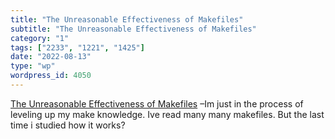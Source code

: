 ```yaml
---
title: "The Unreasonable Effectiveness of Makefiles"
subtitle: "The Unreasonable Effectiveness of Makefiles"
category: "1"
tags: ["2233", "1221", "1425"]
date: "2022-08-13"
type: "wp"
wordpress_id: 4050
---
```

[ The Unreasonable Effectiveness of Makefiles]( https://matt-rickard.com/the-unreasonable-effectiveness-of-makefiles) –Im just in the process of leveling up my make knowledge. Ive read many many makefiles. But the last time i studied how it works?